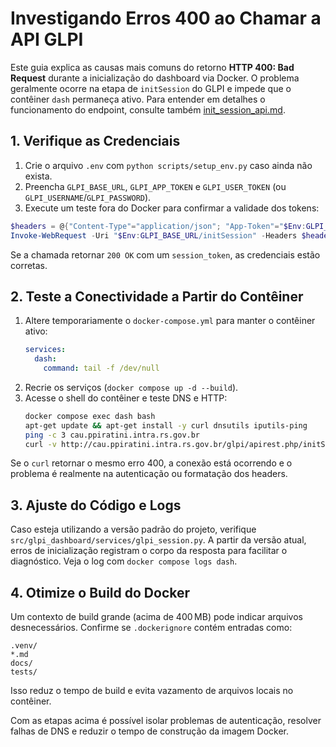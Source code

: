 # Investigando Erros 400 ao Chamar a API GLPI

Este guia explica as causas mais comuns do retorno **HTTP 400: Bad Request** durante a inicialização do dashboard via Docker. O problema geralmente ocorre na etapa de `initSession` do GLPI e impede que o contêiner `dash` permaneça ativo.
Para entender em detalhes o funcionamento do endpoint, consulte também
[init_session_api.md](init_session_api.md).

## 1. Verifique as Credenciais
1. Crie o arquivo `.env` com `python scripts/setup_env.py` caso ainda não exista.
2. Preencha `GLPI_BASE_URL`, `GLPI_APP_TOKEN` e `GLPI_USER_TOKEN` (ou `GLPI_USERNAME`/`GLPI_PASSWORD`).
3. Execute um teste fora do Docker para confirmar a validade dos tokens:

```powershell
$headers = @{"Content-Type"="application/json"; "App-Token"="$Env:GLPI_APP_TOKEN"; "Authorization"="user_token $Env:GLPI_USER_TOKEN"}
Invoke-WebRequest -Uri "$Env:GLPI_BASE_URL/initSession" -Headers $headers -Method Get
```

Se a chamada retornar `200 OK` com um `session_token`, as credenciais estão corretas.

## 2. Teste a Conectividade a Partir do Contêiner
1. Altere temporariamente o `docker-compose.yml` para manter o contêiner ativo:
   ```yaml
   services:
     dash:
       command: tail -f /dev/null
   ```
2. Recrie os serviços (`docker compose up -d --build`).
3. Acesse o shell do contêiner e teste DNS e HTTP:
   ```bash
   docker compose exec dash bash
   apt-get update && apt-get install -y curl dnsutils iputils-ping
   ping -c 3 cau.ppiratini.intra.rs.gov.br
   curl -v http://cau.ppiratini.intra.rs.gov.br/glpi/apirest.php/initSession
   ```

Se o `curl` retornar o mesmo erro 400, a conexão está ocorrendo e o problema é realmente na autenticação ou formatação dos headers.

## 3. Ajuste do Código e Logs
Caso esteja utilizando a versão padrão do projeto, verifique `src/glpi_dashboard/services/glpi_session.py`. A partir da versão atual, erros de inicialização registram o corpo da resposta para facilitar o diagnóstico. Veja o log com `docker compose logs dash`.

## 4. Otimize o Build do Docker
Um contexto de build grande (acima de 400 MB) pode indicar arquivos desnecessários. Confirme se `.dockerignore` contém entradas como:

```
.venv/
*.md
docs/
tests/
```

Isso reduz o tempo de build e evita vazamento de arquivos locais no contêiner.

Com as etapas acima é possível isolar problemas de autenticação, resolver falhas de DNS e reduzir o tempo de construção da imagem Docker.